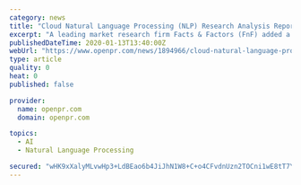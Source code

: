 ```yaml
---
category: news
title: "Cloud Natural Language Processing (NLP) Research Analysis Report by Size, Share, Trends and Growth Forecast, 2018-2025"
excerpt: "A leading market research firm Facts & Factors (FnF) added a research report on “Cloud Natural Language Processing (NLP) Market“ By Type (Rule-Based, Statistical, and Hybrid), By Deployment ..."
publishedDateTime: 2020-01-13T13:40:00Z
webUrl: "https://www.openpr.com/news/1894966/cloud-natural-language-processing-nlp-research-analysis"
type: article
quality: 0
heat: 0
published: false

provider:
  name: openpr.com
  domain: openpr.com

topics:
  - AI
  - Natural Language Processing

secured: "wHK9xXalyMLvwHp3+LdBEao6b4JiJhN1W8+C+o4CFvdnUzn2TOCni1wE8tT7YX37wkNBZuZkScUFGyKU1Bf2Z1/S/9na3zxuqdIN+U7EPrewJD7h9OT0U89OrNo6gUheiqULqB5u37buzgKb/hNT/KmnPqoky502xvG6QsS8J8qX8QbsWDHjEB3QaBtUChRHEbi13/vq+aaLvdTlq7xj3uzz9Fs1h1FQoJErBtVGIP89TgrdeRqAHhuVAMXWXBI44G2SEjmvtZpvgSLE71zRrQCCfTqncZYsJ3MymEl9Bi1k9tpwNViJskiGmy0agYBD;HikS6dHgLA13xwN2x3Soqg=="
---
```


